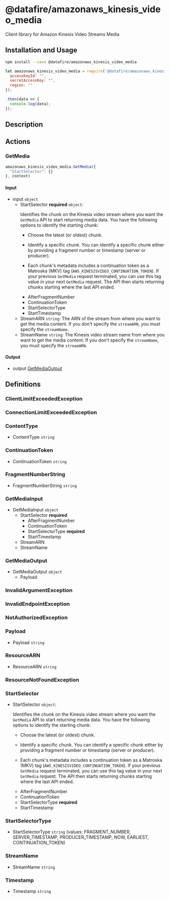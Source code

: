 # @datafire/amazonaws_kinesis_video_media

Client library for Amazon Kinesis Video Streams Media

## Installation and Usage
```bash
npm install --save @datafire/amazonaws_kinesis_video_media
```
```js
let amazonaws_kinesis_video_media = require('@datafire/amazonaws_kinesis_video_media').create({
  accessKeyId: "",
  secretAccessKey: "",
  region: ""
});

.then(data => {
  console.log(data);
});
```

## Description

<p/>

## Actions

### GetMedia



```js
amazonaws_kinesis_video_media.GetMedia({
  "StartSelector": {}
}, context)
```

#### Input
* input `object`
  * StartSelector **required** `object`: <p>Identifies the chunk on the Kinesis video stream where you want the <code>GetMedia</code> API to start returning media data. You have the following options to identify the starting chunk: </p> <ul> <li> <p>Choose the latest (or oldest) chunk.</p> </li> <li> <p>Identify a specific chunk. You can identify a specific chunk either by providing a fragment number or timestamp (server or producer). </p> </li> <li> <p>Each chunk's metadata includes a continuation token as a Matroska (MKV) tag (<code>AWS_KINESISVIDEO_CONTINUATION_TOKEN</code>). If your previous <code>GetMedia</code> request terminated, you can use this tag value in your next <code>GetMedia</code> request. The API then starts returning chunks starting where the last API ended.</p> </li> </ul>
    * AfterFragmentNumber
    * ContinuationToken
    * StartSelectorType
    * StartTimestamp
  * StreamARN `string`: The ARN of the stream from where you want to get the media content. If you don't specify the <code>streamARN</code>, you must specify the <code>streamName</code>.
  * StreamName `string`: The Kinesis video stream name from where you want to get the media content. If you don't specify the <code>streamName</code>, you must specify the <code>streamARN</code>.

#### Output
* output [GetMediaOutput](#getmediaoutput)



## Definitions

### ClientLimitExceededException


### ConnectionLimitExceededException


### ContentType
* ContentType `string`

### ContinuationToken
* ContinuationToken `string`

### FragmentNumberString
* FragmentNumberString `string`

### GetMediaInput
* GetMediaInput `object`
  * StartSelector **required**
    * AfterFragmentNumber
    * ContinuationToken
    * StartSelectorType **required**
    * StartTimestamp
  * StreamARN
  * StreamName

### GetMediaOutput
* GetMediaOutput `object`
  * Payload

### InvalidArgumentException


### InvalidEndpointException


### NotAuthorizedException


### Payload
* Payload `string`

### ResourceARN
* ResourceARN `string`

### ResourceNotFoundException


### StartSelector
* StartSelector `object`: <p>Identifies the chunk on the Kinesis video stream where you want the <code>GetMedia</code> API to start returning media data. You have the following options to identify the starting chunk: </p> <ul> <li> <p>Choose the latest (or oldest) chunk.</p> </li> <li> <p>Identify a specific chunk. You can identify a specific chunk either by providing a fragment number or timestamp (server or producer). </p> </li> <li> <p>Each chunk's metadata includes a continuation token as a Matroska (MKV) tag (<code>AWS_KINESISVIDEO_CONTINUATION_TOKEN</code>). If your previous <code>GetMedia</code> request terminated, you can use this tag value in your next <code>GetMedia</code> request. The API then starts returning chunks starting where the last API ended.</p> </li> </ul>
  * AfterFragmentNumber
  * ContinuationToken
  * StartSelectorType **required**
  * StartTimestamp

### StartSelectorType
* StartSelectorType `string` (values: FRAGMENT_NUMBER, SERVER_TIMESTAMP, PRODUCER_TIMESTAMP, NOW, EARLIEST, CONTINUATION_TOKEN)

### StreamName
* StreamName `string`

### Timestamp
* Timestamp `string`


